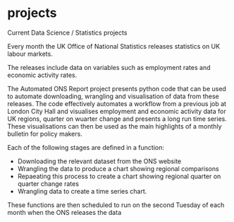 # projects
Current Data Science / Statistics projects

Every month the UK Office of National Statistics releases statistics on UK labour markets.

The releases include data on variables such as employment rates and economic activity rates.

The Automated ONS Report project presents python code that can be used to automate downloading, wrangling and visualisation of data from these releases.
The code effectively automates a workflow from a previous job at London City Hall and visualises employment and economic activity data for UK regions, quarter on wuarter change and presents a long run time series.
These visualisations can then be used as the main highlights of a monthly bulletin for policy makers.

Each of the following stages are defined in a function:
- Downloading the relevant dataset from the ONS website
- Wrangling the data to produce a chart showing regional comparisons
- Repaeating this process to create a chart showing regional quarter on quarter change rates
- Wrangling data to create a time series chart.

These functions are then scheduled to run on the second Tuesday of each month when the ONS releases the data
